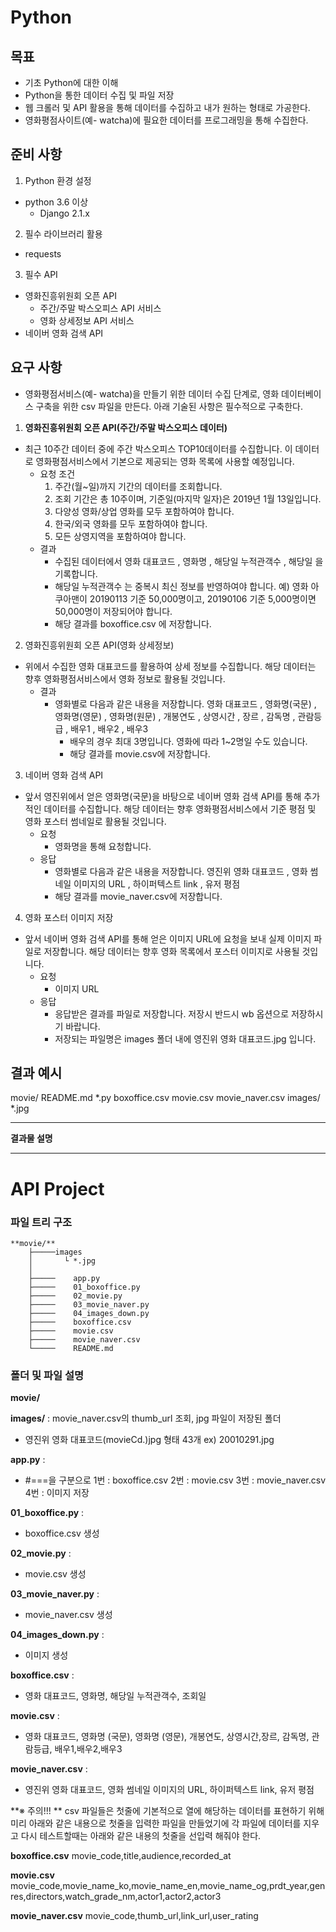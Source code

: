# Python

## 목표

- 기초 Python에 대한 이해
- Python을 통한 데이터 수집 및 파일 저장
- 웹 크롤러 및 API 활용을 통해 데이터를 수집하고 내가 원하는 형태로 가공한다.
- 영화평점사이트(예- watcha)에 필요한 데이터를 프로그래밍을 통해 수집한다.

## 준비 사항

1. Python 환경 설정
  - python 3.6 이상
    - Django 2.1.x
2. 필수 라이브러리 활용
  - requests
3. 필수 API
  - 영화진흥위원회 오픈 API
    - 주간/주말 박스오피스 API 서비스
    - 영화 상세정보 API 서비스
  - 네이버 영화 검색 API

## 요구 사항

- 영화평점서비스(예- watcha)을 만들기 위한 데이터 수집 단계로, 영화 데이터베이스 구축을 위한 csv 파일을 만든다. 아래 기술된 사항은 필수적으로 구축한다.

1. **영화진흥위원회 오픈 API(주간/주말 박스오피스 데이터)**

- 최근 10주간 데이터 중에 주간 박스오피스 TOP10데이터를 수집합니다. 이 데이터로 영화평점서비스에서 기본으로 제공되는 영화 목록에 사용할 예정입니다.
  - 요청 조건
    1. 주간(월~일)까지 기간의 데이터를 조회합니다.
    2. 조회 기간은 총 10주이며, 기준일(마지막 일자)은 2019년 1월 13일입니다.
    3. 다양성 영화/상업 영화를 모두 포함하여야 합니다.
    4. 한국/외국 영화를 모두 포함하여야 합니다.
    5. 모든 상영지역을 포함하여야 합니다.
  - 결과
    - 수집된 데이터에서 영화 대표코드 , 영화명 , 해당일 누적관객수 , 해당일 을 기록합니다.
    - 해당일 누적관객수 는 중복시 최신 정보를 반영하여야 합니다. 예) 영화 아쿠아맨이 20190113 기준 50,000명이고, 20190106 기준 5,000명이면 50,000명이 저장되어야 합니다.
    - 해당 결과를 boxoffice.csv 에 저장합니다.

2. 영화진흥위원회 오픈 API(영화 상세정보)

- 위에서 수집한 영화 대표코드를 활용하여 상세 정보를 수집합니다. 해당 데이터는 향후 영화평점서비스에서 영화 정보로 활용될 것입니다.
  - 결과
    - 영화별로 다음과 같은 내용을 저장합니다.
      영화 대표코드 , 영화명(국문) , 영화명(영문) , 영화명(원문) , 개봉연도 , 상영시간 , 장르 , 감독명 , 관람등급 , 배우1 , 배우2 , 배우3
      - 배우의 경우 최대 3명입니다. 영화에 따라 1~2명일 수도 있습니다.
      - 해당 결과를 movie.csv에 저장합니다.

3. 네이버 영화 검색 API

- 앞서 영진위에서 얻은 영화명(국문)을 바탕으로 네이버 영화 검색 API를 통해 추가적인 데이터를 수집합니다. 해당 데이터는 향후 영화평점서비스에서 기준 평점 및 영화 포스터 썸네일로 활용될 것입니다.
  - 요청
    - 영화명을 통해 요청합니다.
  - 응답
    - 영화별로 다음과 같은 내용을 저장합니다. 영진위 영화 대표코드 , 영화 썸네일 이미지의 URL , 하이퍼텍스트 link , 유저 평점
    - 해당 결과를 movie_naver.csv에 저장합니다.

4. 영화 포스터 이미지 저장

- 앞서 네이버 영화 검색 API를 통해 얻은 이미지 URL에 요청을 보내 실제 이미지 파일로 저장합니다. 해당 데이터는 향후 영화 목록에서 포스터 이미지로 사용될 것입니다.
  - 요청
    - 이미지 URL
  - 응답
    - 응답받은 결과를 파일로 저장합니다. 저장시 반드시 wb 옵션으로 저장하시기 바랍니다.
    - 저장되는 파일명은 images 폴더 내에 영진위 영화 대표코드.jpg 입니다.

## 결과 예시

movie/
README.md
*.py
boxoffice.csv
movie.csv
movie_naver.csv
images/
*.jpg



---

**결과물 설명**

---



# API Project

### **파일 트리 구조**

```
**movie/**
​    ├─────images                            
​    │       └ *.jpg                            
​    │                                                       
​    ├─────    app.py                       
​    ├─────    01_boxoffice.py    
​    ├─────    02_movie.py  
​    ├─────    03_movie_naver.py    
​    ├─────    04_images_down.py    
​    ├─────    boxoffice.csv
​    ├─────    movie.csv
​    ├─────    movie_naver.csv
​    └─────    README.md
```



### 폴더 및 파일 설명

**movie/**



**images/**    :   movie_naver.csv의 thumb_url 조회, jpg 파일이 저장된 폴더

- 영진위 영화 대표코드(movieCd.)jpg 형태 43개  ex) 20010291.jpg



**app.py**      : 

- #===을 구분으로 1번 : boxoffice.csv    2번 : movie.csv   3번 : movie_naver.csv  4번 : 이미지 저장

**01_boxoffice.py**      : 

- boxoffice.csv 생성

**02_movie.py**      : 

- movie.csv 생성

**03_movie_naver.py**      : 

- movie_naver.csv 생성

**04_images_down.py**      : 

- 이미지  생성



**boxoffice.csv**    : 

- 영화 대표코드, 영화명, 해당일 누적관객수, 조회일



**movie.csv**    :

- 영화 대표코드, 영화명 (국문), 영화명 (영문), 개봉연도, 상영시간,장르, 감독명, 관람등급, 배우1,배우2,배우3



**movie_naver.csv**    :

- 영진위 영화 대표코드, 영화 썸네일 이미지의 URL,  하이퍼텍스트 link, 유저 평점



**※ 주의!!! **
csv 파일들은 첫줄에 기본적으로 열에 해당하는 데이터를 표현하기 위해
미리 아래와 같은 내용으로 첫줄을 입력한 파일을 만들었기에
각 파일에 데이터를 지우고 다시 테스트할때는 아래와 같은 내용의 첫줄을 선입력 해줘야 한다.

**boxoffice.csv**
movie_code,title,audience,recorded_at

**movie.csv**
movie_code,movie_name_ko,movie_name_en,movie_name_og,prdt_year,genres,directors,watch_grade_nm,actor1,actor2,actor3

**movie_naver.csv**
movie_code,thumb_url,link_url,user_rating